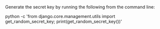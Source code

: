 Generate the secret key by running the following from the command line:

python -c 'from django.core.management.utils import get_random_secret_key; print(get_random_secret_key())'
